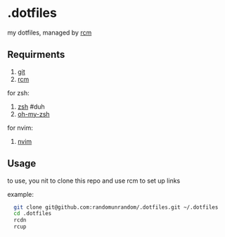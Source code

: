 .dotfiles
=========

my dotfiles, managed by [rcm](https://github.com/thoughtbot/rcm)

Requirments
-----------
1. [git](https://git-scm.com/book/en/v2/Getting-Started-Installing-Git)
1. [rcm](https://github.com/thoughtbot/rcm#installation)

for zsh:
1. [zsh](https://github.com/ohmyzsh/ohmyzsh/wiki/Installing-ZSH#how-to-install-zsh-on-many-platforms) #duh
1. [oh-my-zsh](https://github.com/ohmyzsh/ohmyzsh#basic-installation)

for nvim:
1. [nvim](https://github.com/neovim/neovim/wiki/Installing-Neovim)

Usage
-----
to use, you nit to clone this repo and use rcm to set up links

example:
```sh
  git clone git@github.com:randomunrandom/.dotfiles.git ~/.dotfiles
  cd .dotfiles
  rcdn
  rcup
```
